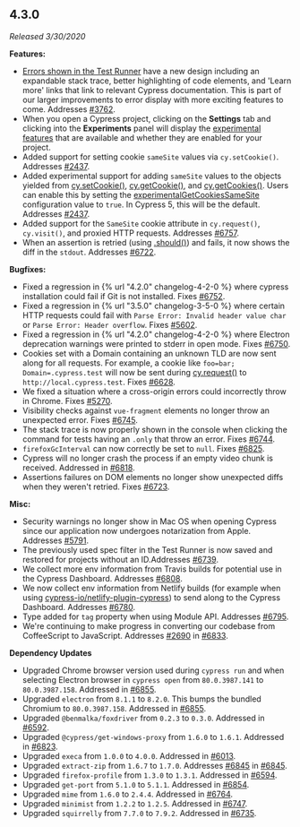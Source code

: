## 4.3.0

_Released 3/30/2020_

**Features:**

- [Errors shown in the Test Runner](/guides/guides/debugging#Errors) have a new design including an expandable stack trace, better highlighting of code elements, and 'Learn more' links that link to relevant Cypress documentation. This is part of our larger improvements to error display with more exciting features to come. Addresses [#3762](https://github.com/cypress-io/cypress/issues/3762).
- When you open a Cypress project, clicking on the **Settings** tab and clicking into the **Experiments** panel will display the [experimental features](/guides/references/configuration#Experiments) that are available and whether they are enabled for your project.
- Added support for setting cookie `sameSite` values via `cy.setCookie()`. Addresses [#2437](https://github.com/cypress-io/cypress/issues/2437).
- Added experimental support for adding `sameSite` values to the objects yielded from [cy.setCookie()](/api/commands/setcookie), [cy.getCookie()](/api/commands/getcookie), and [cy.getCookies()](/api/commands/getcookies). Users can enable this by setting the [experimentalGetCookiesSameSite](/guides/references/configuration#Experiments) configuration value to `true`. In Cypress 5, this will be the default. Addresses [#2437](https://github.com/cypress-io/cypress/issues/2437).
- Added support for the `SameSite` cookie attribute in `cy.request()`, `cy.visit()`, and proxied HTTP requests. Addresses [#6757](https://github.com/cypress-io/cypress/issues/6757).
- When an assertion is retried (using [.should()](/api/commands/should)) and fails, it now shows the diff in the `stdout`. Addresses [#6722](https://github.com/cypress-io/cypress/issues/6722).

**Bugfixes:**

- Fixed a regression in {% url "4.2.0" changelog-4-2-0 %} where cypress installation could fail if Git is not installed. Fixes [#6752](https://github.com/cypress-io/cypress/issues/6752).
- Fixed a regression in {% url "3.5.0" changelog-3-5-0 %} where certain HTTP requests could fail with `Parse Error: Invalid header value char` or `Parse Error: Header overflow`. Fixes [#5602](https://github.com/cypress-io/cypress/issues/5602).
- Fixed a regression in {% url "4.2.0" changelog-4-2-0 %} where Electron deprecation warnings were printed to stderr in open mode. Fixes [#6750](https://github.com/cypress-io/cypress/issues/6750).
- Cookies set with a Domain containing an unknown TLD are now sent along for all requests. For example, a cookie like `foo=bar; Domain=.cypress.test` will now be sent during [cy.request()](/api/commands/request) to `http://local.cypress.test`. Fixes [#6628](https://github.com/cypress-io/cypress/issues/6628).
- We fixed a situation where a cross-origin errors could incorrectly throw in Chrome. Fixes [#5270](https://github.com/cypress-io/cypress/issues/5270).
- Visibility checks against `vue-fragment` elements no longer throw an unexpected error. Fixes [#6745](https://github.com/cypress-io/cypress/issues/6745).
- The stack trace is now properly shown in the console when clicking the command for tests having an `.only` that throw an error. Fixes [#6744](https://github.com/cypress-io/cypress/issues/6744).
- `firefoxGcInterval` can now correctly be set to `null`. Fixes [#6825](https://github.com/cypress-io/cypress/issues/6825).
- Cypress will no longer crash the process if an empty video chunk is received. Addressed in [#6818](https://github.com/cypress-io/cypress/pull/6818).
- Assertions failures on DOM elements no longer show unexpected diffs when they weren't retried. Fixes [#6723](https://github.com/cypress-io/cypress/issues/6723).

**Misc:**

- Security warnings no longer show in Mac OS when opening Cypress since our application now undergoes notarization from Apple. Addresses [#5791](https://github.com/cypress-io/cypress/issues/5791).
- The previously used spec filter in the Test Runner is now saved and restored for projects without an ID.Addresses [#6739](https://github.com/cypress-io/cypress/issues/6739).
- We collect more env information from Travis builds for potential use in the Cypress Dashboard. Addresses [#6808](https://github.com/cypress-io/cypress/issues/6808).
- We now collect env information from Netlify builds (for example when using [cypress-io/netlify-plugin-cypress](https://github.com/cypress-io/netlify-plugin-cypress)) to send along to the Cypress Dashboard. Addresses [#6780](https://github.com/cypress-io/cypress/issues/6780).
- Type added for `tag` property when using Module API. Addresses [#6795](https://github.com/cypress-io/cypress/issues/6795).
- We're continuing to make progress in converting our codebase from CoffeeScript to JavaScript. Addresses [#2690](https://github.com/cypress-io/cypress/issues/2690) in [#6833](https://github.com/cypress-io/cypress/pull/6833).

**Dependency Updates**

- Upgraded Chrome browser version used during `cypress run` and when selecting Electron browser in `cypress open` from `80.0.3987.141` to `80.0.3987.158`. Addressed in [#6855](https://github.com/cypress-io/cypress/pull/6855).
- Upgraded `electron` from `8.1.1` to `8.2.0`. This bumps the bundled Chromium to `80.0.3987.158`. Addressed in [#6855](https://github.com/cypress-io/cypress/pull/6855).
- Upgraded `@benmalka/foxdriver` from `0.2.3` to `0.3.0`. Addressed in [#6592](https://github.com/cypress-io/cypress/pull/6592).
- Upgraded `@cypress/get-windows-proxy` from `1.6.0` to `1.6.1`. Addressed in [#6823](https://github.com/cypress-io/cypress/pull/6823).
- Upgraded `execa` from `1.0.0` to `4.0.0`. Addressed in [#6013](https://github.com/cypress-io/cypress/pull/6013).
- Upgraded `extract-zip` from `1.6.7` to `1.7.0`. Addresses [#6845](https://github.com/cypress-io/cypress/issues/6845) in [#6845](https://github.com/cypress-io/cypress/pull/6845).
- Upgraded `firefox-profile` from `1.3.0` to `1.3.1`. Addressed in [#6594](https://github.com/cypress-io/cypress/pull/6594).
- Upgraded `get-port` from `5.1.0` to `5.1.1`. Addressed in [#6854](https://github.com/cypress-io/cypress/pull/6854).
- Upgraded `mime` from `1.6.0` to `2.4.4`. Addressed in [#6764](https://github.com/cypress-io/cypress/pull/6764).
- Upgraded `minimist` from `1.2.2` to `1.2.5`. Addressed in [#6747](https://github.com/cypress-io/cypress/pull/6747).
- Upgraded `squirrelly` from `7.7.0` to `7.9.2`. Addressed in [#6735](https://github.com/cypress-io/cypress/pull/6735).
